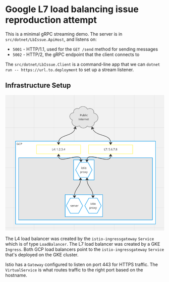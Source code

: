 # Google L7 load balancing issue reproduction attempt

This is a minimal gRPC streaming demo. The server is in `src/dotnet/LbIssue.ApiHost`, and listens on:
* `5001` - HTTP/1.1, used for the `GET /send` method for sending messages
* `5002` - HTTP/2, the gRPC endpoint that the client connects to

The `src/dotnet/LbIssue.Client` is a command-line app that we can `dotnet run -- https://url.to.deployment` to
set up a stream listener.


## Infrastructure Setup

![Diagram](./diagram.png)

The L4 load balancer was created by the `istio-ingressgateway` `Service` which is of type `LoadBalancer`. The
L7 load balancer was created by a GKE `Ingress`. Both GCP load balancers point to the `istio-ingressgateway`
`Service` that's deployed on the GKE cluster.

Istio has a `Gateway` configured to listen on port 443 for HTTPS traffic. The `VirtualService` is what routes
traffic to the right port based on the hostname.